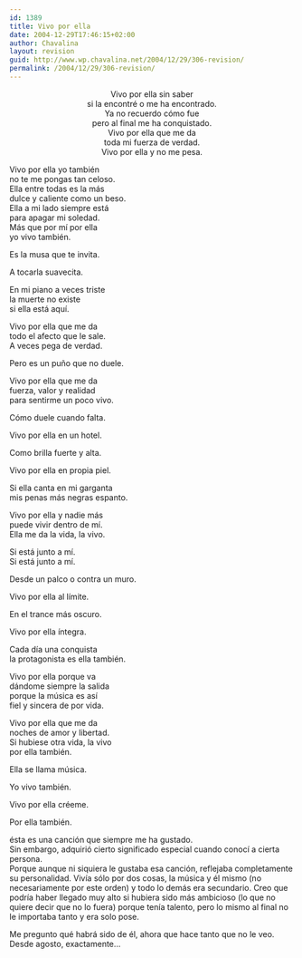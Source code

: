 ```yaml
---
id: 1389
title: Vivo por ella
date: 2004-12-29T17:46:15+02:00
author: Chavalina
layout: revision
guid: http://www.wp.chavalina.net/2004/12/29/306-revision/
permalink: /2004/12/29/306-revision/
---
```

<p align="center">
  Vivo por ella sin saber<br /> si la encontré o me ha encontrado.<br /> Ya no recuerdo cómo fue<br /> pero al final me ha conquistado.<br /> Vivo por ella que me da<br /> toda mi fuerza de verdad.<br /> Vivo por ella y no me pesa.
</p>

Vivo por ella yo también  
no te me pongas tan celoso.  
Ella entre todas es la más  
dulce y caliente como un beso.  
Ella a mi lado siempre está  
para apagar mi soledad.  
Más que por mí por ella  
yo vivo también.

Es la musa que te invita.

A tocarla suavecita.

En mi piano a veces triste  
la muerte no existe  
si ella está aquí.

Vivo por ella que me da  
todo el afecto que le sale.  
A veces pega de verdad.

Pero es un pu&ntilde;o que no duele.

Vivo por ella que me da  
fuerza, valor y realidad  
para sentirme un poco vivo.

Cómo duele cuando falta.

Vivo por ella en un hotel.

Como brilla fuerte y alta.

Vivo por ella en propia piel.

Si ella canta en mi garganta  
mis penas más negras espanto.

Vivo por ella y nadie más  
puede vivir dentro de mí.  
Ella me da la vida, la vivo.

Si está junto a mí.  
Si está junto a mí.

Desde un palco o contra un muro.

Vivo por ella al límite.

En el trance más oscuro.

Vivo por ella íntegra.

Cada día una conquista  
la protagonista es ella también.

Vivo por ella porque va  
dándome siempre la salida  
porque la música es así  
fiel y sincera de por vida.

Vivo por ella que me da  
noches de amor y libertad.  
Si hubiese otra vida, la vivo  
por ella también.

Ella se llama música.

Yo vivo también.

Vivo por ella créeme.

Por ella también.

ésta es una canción que siempre me ha gustado.  
Sin embargo, adquirió cierto significado especial cuando conocí a cierta persona.  
Porque aunque ni siquiera le gustaba esa canción, reflejaba completamente su personalidad. Vivía sólo por dos cosas, la música y él mismo (no necesariamente por este orden) y todo lo demás era secundario. Creo que podría haber llegado muy alto si hubiera sido más ambicioso (lo que no quiere decir que no lo fuera) porque tenía talento, pero lo mismo al final no le importaba tanto y era solo pose.

Me pregunto qué habrá sido de él, ahora que hace tanto que no le veo. Desde agosto, exactamente…